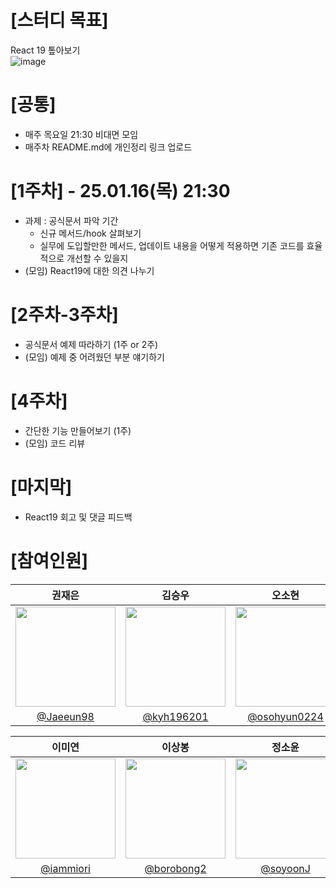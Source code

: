 # [스터디 목표]
React 19 톺아보기    
![image](https://github.com/user-attachments/assets/1dc4e31e-cf37-4b95-8446-940baddc2c8b)

# [공통]
- 매주 목요일 21:30 비대면 모임
- 매주차 README.md에 개인정리 링크 업로드

# [1주차] - 25.01.16(목) 21:30
- 과제 : 공식문서 파악 기간
  - 신규 메서드/hook 살펴보기
  - 실무에 도입할만한 메서드, 업데이트 내용을 어떻게 적용하면 기존 코드를 효율적으로 개선할 수 있을지
- (모임) React19에 대한 의견 나누기

# [2주차-3주차]
- 공식문서 예제 따라하기 (1주 or 2주)
- (모임) 예제 중 어려웠던 부분 얘기하기

# [4주차]
- 간단한 기능 만들어보기 (1주)
- (모임) 코드 리뷰

# [마지막]
- React19 회고 및 댓글 피드백

# [참여인원]
|권재은|김승우|오소현|
|:---:|:---:|:---:|
|<img width="160px" src="https://avatars.githubusercontent.com/u/58484758?v=4" />| <img width="160px" src="https://avatars.githubusercontent.com/u/53055051?v=4" /> |<img width="160px" src="https://avatars.githubusercontent.com/u/53892427?v=4" />|
|[@Jaeeun98](https://github.com/Jaeeun98)|[@kyh196201](https://github.com/kyh196201)|[@osohyun0224](https://github.com/osohyun0224)|

|이미연|이상봉|정소윤|황태영|    
|:---:|:---:|:---:|:---:|
| <img width="160px" src="https://avatars.githubusercontent.com/u/46439995?v=4" /> |<img width="160px" src="https://avatars.githubusercontent.com/u/69666944?v=4" />| <img width="160px" src="https://avatars.githubusercontent.com/u/96245651?v=4" />|<img width="160px" src="https://avatars.githubusercontent.com/u/89963995?v=4" />|
|[@iammiori](https://github.com/iammiori)|[@borobong2](https://github.com/borobong2)|[@soyoonJ](https://github.com/soyoonJ)|[@hty0525](https://github.com/hty0525)|
